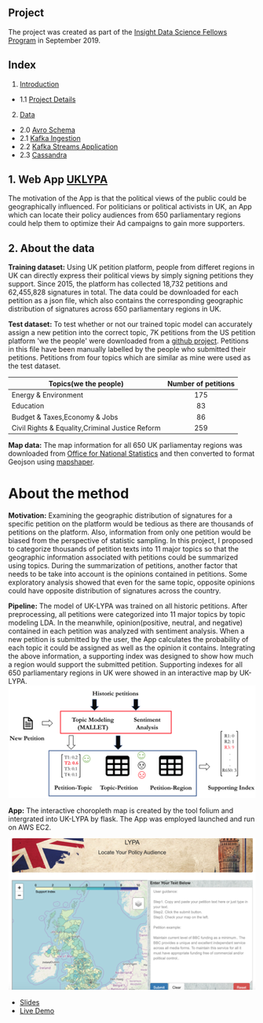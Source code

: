 
## Project
The project was created as part of the [Insight Data Science Fellows Program](https://www.insightdatascience.com/) in September 2019.

## Index

1. [Introduction](README.md#1-introduction)
 * 1.1 [Project Details](README.md#11-project-details)
2. [Data](README.md#2-About-the-data)
 * 2.0 [Avro Schema](README.md#20-avro-schema)
 * 2.1 [Kafka Ingestion](README.md#21-kafka-ingestion)
 * 2.2 [Kafka Streams Application](README.md#22-kafka-streams-application)
 * 2.3 [Cassandra](README.md#23-cassandra)

## 1. Web App [UKLYPA](www.uklypa.com) 
The motivation of the App is that the political views of the public could be geographically influenced. For politicians or political
activists in UK, an App which can locate their policy audiences from 650 parliamentary regions could help them to optimize their Ad 
campaigns to gain more supporters.

## 2. About the data
**Training dataset:** Using UK petition platform, people from differet regions in UK can directly express their political views by simply signing petitions they support. Since 2015, the platform has collected 18,732 petitions and 62,455,828 signatures in total. The data could be downloaded for each petition as a json file, which also contains the corresponding geographic distribution of signatures across 650 parliamentary regions in UK.

**Test dataset:**  To test whether or not our trained topic model can accurately assign a new petition into the correct topic, 7K petitions from the US petition platform 'we the people' were downloaded from a [github project](https://github.com/shivashankarrs/Petitions). Petitions in this file have been manually labelled by the people who submitted their petitions. Petitions from four topics which are similar as mine were used as the test dataset.

| Topics(we the people)        | Number of petitions          |
| ------------- |:-------------:|
| Energy & Environment      | 175 | 
| Education      | 83      | 
| Budget & Taxes,Economy & Jobs | 86     |
| Civil Rights & Equality,Criminal Justice Reform | 259      | 

**Map data:** The map information for all 650 UK parliamentay regions was downloaded from [Office for National Statistics](http://geoportal.statistics.gov.uk) and then converted to format Geojson using [mapshaper](https://mapshaper.org/).

# About the method
**Motivation:** Examining the geographic distribution of signatures for a specific petition on the platform would be tedious as there are thousands of petitions on the platform. Also, information from only one petition would be biased from the perspective of statistic sampling. In this project, I proposed to categorize thousands of petition texts into 11 major topics so that the geographic information associated with petitions could be summarized using topics. During the summarization of petitions, another factor that needs to be take into account is the opinions contained in petitions. Some exploratory analysis showed that even for the same topic, opposite opinions could have opposite distribution of signatures across the country. 

**Pipeline:** The model of UK-LYPA was trained on all historic petitions. After preprocessing, all petitions were categorized into 11 major topics by topic modeling LDA. In the meanwhile, opinion(positive, neutral, and negative) contained in each petition was analyzed with sentiment analysis. When a new petition is submitted by the user, the App calculates the probability of each topic it could be assigned as well as the opinion it contains. Integrating the above information, a supporting index was designed to show how much a region would support the submitted petition. Supporting indexes for all 650 parliamentary regions in UK were showed in an interactive map by UK-LYPA.
![Pipeline](https://github.com/purod/UKLYPA/blob/master/static/Pipeline_detail.png "Logo Title Text 1")

**App:** The interactive choropleth map is created by the tool folium and intergrated into UK-LYPA by flask. The App was employed launched and run on AWS EC2.

![App](https://github.com/purod/UKLYPA/blob/master/static/UK-LYPA.png "Logo Title Text 2")



 * [Slides](http://www.bit.ly/ads1989)
 * [Live Demo](http://www.adtstreams.info)


